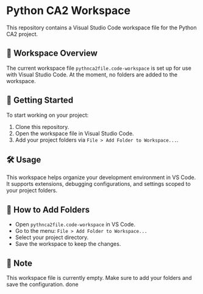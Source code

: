 # Python CA2 Workspace

This repository contains a Visual Studio Code workspace file for the Python CA2 project.

## 📁 Workspace Overview

The current workspace file `pythnca2file.code-workspace` is set up for use with Visual Studio Code. At the moment, no folders are added to the workspace.

## 🚀 Getting Started

To start working on your project:

1. Clone this repository.
2. Open the workspace file in Visual Studio Code.
3. Add your project folders via `File > Add Folder to Workspace...`.

## 🛠️ Usage

This workspace helps organize your development environment in VS Code. It supports extensions, debugging configurations, and settings scoped to your project folders.

## 📂 How to Add Folders

- Open `pythnca2file.code-workspace` in VS Code.
- Go to the menu: `File > Add Folder to Workspace...`
- Select your project directory.
- Save the workspace to keep the changes.

## 📌 Note

This workspace file is currently empty. Make sure to add your folders and save the configuration.
done
